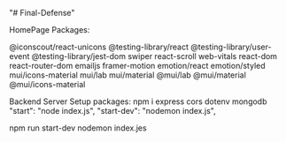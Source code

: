 "# Final-Defense"

HomePage Packages:

@iconscout/react-unicons @testing-library/react @testing-library/user-event @testing-library/jest-dom
swiper react-scroll web-vitals react-dom react-router-dom emailjs framer-motion
emotion/react emotion/styled mui/icons-material mui/lab mui/material
@mui/lab @mui/material @mui/icons-material

Backend Server Setup packages:
npm i express cors dotenv mongodb
"start": "node index.js",
"start-dev": "nodemon index.js",

npm run start-dev
nodemon index.jes
